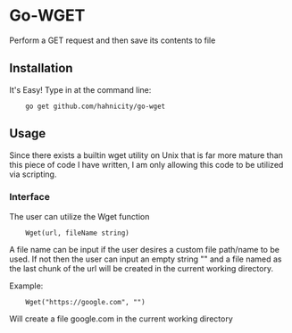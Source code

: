 # Go-WGET
Perform a GET request and then save its contents to file

## Installation
It's Easy! Type in at the command line:

        go get github.com/hahnicity/go-wget

## Usage
Since there exists a builtin wget utility on Unix that is far more mature than this 
piece of code I have written, I am only allowing this code to be utilized via scripting.

### Interface
The user can utilize the Wget function

        Wget(url, fileName string)

A file name can be input if the user desires a custom file path/name to be used. If not
then the user can input an empty string "" and a file named as the last chunk of the url 
will be created in the current working directory. 

Example:

        Wget("https://google.com", "")

Will create a file google.com in the current working directory

